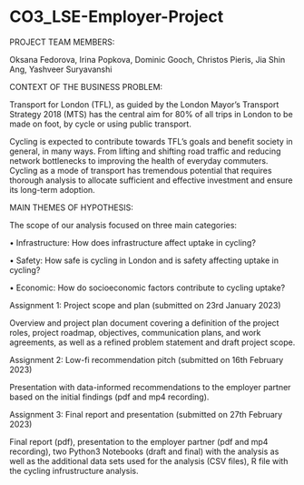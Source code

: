 # CO3_LSE-Employer-Project

PROJECT TEAM MEMBERS:

Oksana Fedorova, 
Irina Popkova, 
Dominic Gooch, 
Christos Pieris,
Jia Shin Ang, 
Yashveer Suryavanshi

CONTEXT OF THE BUSINESS PROBLEM:

Transport for London (TFL), as guided by the London Mayor’s Transport Strategy 2018 (MTS) has the central aim for 80% of all trips in London to be made on foot, by cycle or using public transport.

Cycling is expected to contribute towards TFL’s goals and benefit society in general, in many ways. From lifting and shifting road traffic and reducing network bottlenecks to improving the health of everyday commuters. Cycling as a mode of transport has tremendous potential that requires thorough analysis to allocate sufficient and effective investment and ensure its long-term adoption.

MAIN THEMES OF HYPOTHESIS: 

The scope of our analysis focused on three main categories:

• Infrastructure: How does infrastructure affect uptake in cycling?

• Safety: How safe is cycling in London and is safety affecting uptake in cycling?

• Economic: How do socioeconomic factors contribute to cycling uptake?

Assignment 1: Project scope and plan (submitted on 23rd January 2023)

Overview and project plan document covering a definition of the project roles, project roadmap, objectives, communication plans, and work agreements, as well as a refined problem statement and draft project scope. 

Assignment 2: Low-fi recommendation pitch (submitted on 16th February 2023)

Presentation with data-informed recommendations to the employer partner based on the initial findings (pdf and mp4 recording).

Assignment 3: Final report and presentation (submitted on 27th February 2023)

Final report (pdf), presentation to the employer partner (pdf and mp4 recording), two Python3 Notebooks (draft and final) with the analysis 
as well as the additional data sets used for the analysis (CSV files), R file with the cycling infrustructure analysis. 


